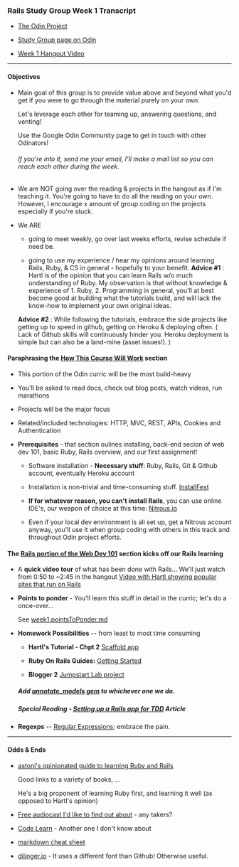 ### Rails Study Group Week 1 Transcript

- [The Odin Project](http://www.theodinproject.com)

- [Study Group page on Odin](http://www.theodinproject.com/studygroup)

- [Week 1 Hangout Video](http://www.youtube.com/watch?v=5GcvIf-sFe4)

---

#### Objectives

+ Main goal of this group is to provide value above and beyond what you'd get if you were to go through the material purely on your own.  

	Let's leverage each other for teaming up, answering questions, and venting!

	Use the Google Odin Community page to get in touch with other Odinators!

	###### If you're into it, send me your email, I'll make a mail list so you can reach each other during the week.

+ We are NOT going over the reading & projects in the hangout as if I'm teaching it.  You're going to have to do all the reading on your own.  However, I encourage x amount of group coding on the projects especially if you're stuck.

+ We ARE 

	- going to meet weekly, go over last weeks efforts, revise schedule if need be.

	- going to use my experience / hear my opinions around learning Rails, Ruby, & CS in general - hopefully to your benefit.
<a name="advice"></a>
	**Advice #1** : Hartl is of the opinion that you can learn Rails w/o much understanding of Ruby.  My observation is that without knowledge & experience of 1. Ruby, 2. Programming in general, you'll at best become good at building what the tutorials build, and will lack the know-how to implement your own original ideas.

	**Advice #2** : While following the tutorials, embrace the side projects like getting up to speed in github, getting on Heroku & deploying often.  ( Lack of Github skills will continuously hinder you.   Heroku deployment is simple but can also be a land-mine (asset issues!). )


#### Paraphrasing the [How This Course Will Work](http://www.theodinproject.com/courses/ruby-on-rails/lessons/how-this-course-will-work) section

+ This portion of the Odin curric will be the most build-heavy
+ You'll be asked to read docs, check out blog posts, watch videos, run marathons
+ Projects will be the major focus
+ Related/included technologies: HTTP, MVC, REST, APIs, Cookies and Authentication

+ **Prerequisites** - that section oulines installing, back-end secion of web dev 101, basic Ruby, Rails overview, and our first assignment!

	- Software installation - **Necessary stuff**: Ruby, Rails, Git & Github account, eventually Heroku account

	- Installation is non-trivial and time-consuming stuff.  [InstallFest](http://www.theodinproject.com/courses/web-development-101/lessons/installations) 

	- **If for whatever reason, you can't install Rails**, you can use online IDE's, our weapon of choice at this time: [Nitrous.io](https://www.nitrous.io/)

	- Even if your local dev environment is all set up, get a Nitrous account anyway, you'll use it when group coding with others in this track and throughout Odin project efforts.

#### The [Rails portion of the Web Dev 101](http://www.theodinproject.com/courses/web-development-101/lessons/ruby-on-rails-basics) section kicks off our Rails learning

+ A **quick video tour** of what has been done with Rails... We'll just watch from 0:50 to ~2:45 in the hangout
	[Video with Hartl showing popular sites that run on Rails](http://www.youtube.com/watch?v=b_DJdmvBStE)


+ **Points to ponder** - You'll learn this stuff in detail in the curric; let's do a once-over...

	See [week1.pointsToPonder.md](https://github.com/afshinator/OdinRailsStudyGroup/blob/master/week1-pointsToPoinder.md)


+ **Homework Possibilities** -- from least to most time consuming
	
	- **Hartl's Tutorial - Chpt 2** [Scaffold app](http://ruby.railstutorial.org/chapters/a-demo-app#top)

	- **Ruby On Rails Guides:** [Getting Started](http://guides.rubyonrails.org/getting_started.html)	

	- **Blogger 2** [Jumpstart Lab project](http://tutorials.jumpstartlab.com/projects/blogger.html)


	##### Add [annotate_models gem](https://github.com/ctran/annotate_models) to whichever one we do.

	##### Special Reading - [Setting up a Rails app for TDD](http://www.startuprocket.com/blog/how-to-setup-a-rails-app-for-test-driven-and-behavior-driven-development-with-rspec-and-capybara-webkit) Article


+ **Regexps** -- [Regular Expressions](https://github.com/afshinator/OdinRailsStudyGroup/blob/master/week1-regex.md); embrace the pain.


---


#### **Odds & Ends**


- [astonj's opinionated guide to learning Ruby and Rails](http://astonj.com/tech/best-way-to-learn-ruby-rails/)

	Good links to a variety of books, ...

	He's a big proponent of learning Ruby first, and learning it well  (as opposed to Hartl's opinion)
	

- [Free audiocast I'd like to find out about](http://www.buildingwebapps.com/learningrails) - any takers?

- [Code Learn](http://www.codelearn.org/ruby-on-rails-tutorial) - Another one I don't know about

- [markdown cheat sheet](https://github.com/adam-p/markdown-here/wiki/Markdown-Cheatsheet#wiki-code)

- [dilinger.io](http://dillinger.io/) - It uses a different font than Github!  Otherwise useful.

